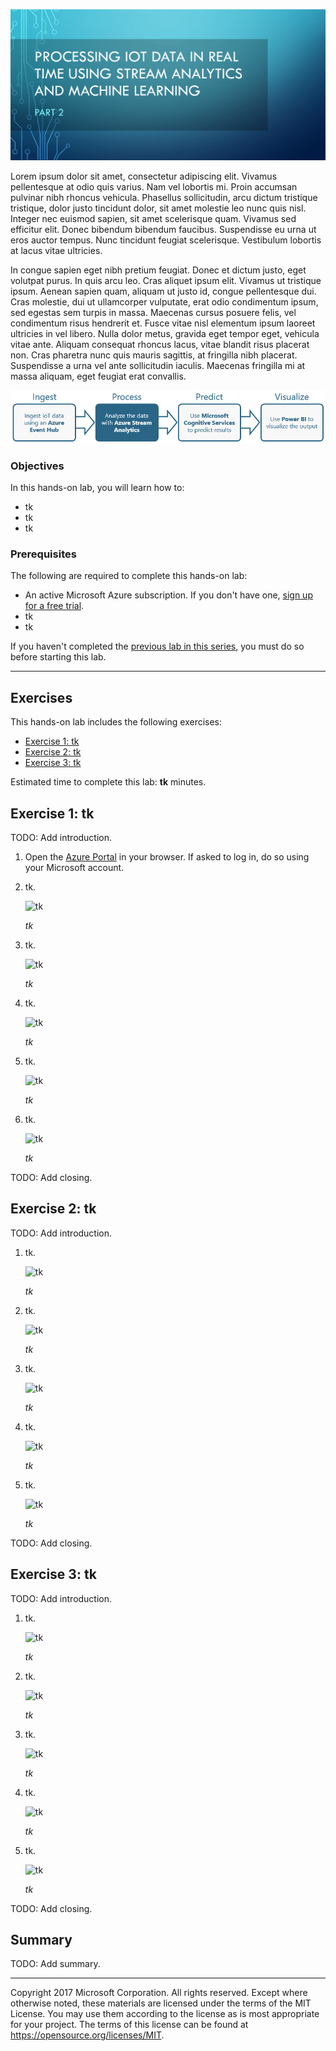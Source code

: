 ![](Images/header.png)

Lorem ipsum dolor sit amet, consectetur adipiscing elit. Vivamus pellentesque at odio quis varius. Nam vel lobortis mi. Proin accumsan pulvinar nibh rhoncus vehicula. Phasellus sollicitudin, arcu dictum tristique tristique, dolor justo tincidunt dolor, sit amet molestie leo nunc quis nisl. Integer nec euismod sapien, sit amet scelerisque quam. Vivamus sed efficitur elit. Donec bibendum bibendum faucibus. Suspendisse eu urna ut eros auctor tempus. Nunc tincidunt feugiat scelerisque. Vestibulum lobortis at lacus vitae ultricies.

In congue sapien eget nibh pretium feugiat. Donec et dictum justo, eget volutpat purus. In quis arcu leo. Cras aliquet ipsum elit. Vivamus ut tristique ipsum. Aenean sapien quam, aliquam ut justo id, congue pellentesque dui. Cras molestie, dui ut ullamcorper vulputate, erat odio condimentum ipsum, sed egestas sem turpis in massa. Maecenas cursus posuere felis, vel condimentum risus hendrerit et. Fusce vitae nisl elementum ipsum laoreet ultricies in vel libero. Nulla dolor metus, gravida eget tempor eget, vehicula vitae ante. Aliquam consequat rhoncus lacus, vitae blandit risus placerat non. Cras pharetra nunc quis mauris sagittis, at fringilla nibh placerat. Suspendisse a urna vel ante sollicitudin iaculis. Maecenas fringilla mi at massa aliquam, eget feugiat erat convallis.

![](Images/road-map-2.png)

<a name="Objectives"></a>
### Objectives ###

In this hands-on lab, you will learn how to:

- tk
- tk
- tk

<a name="Prerequisites"></a>
### Prerequisites ###

The following are required to complete this hands-on lab:

- An active Microsoft Azure subscription. If you don't have one, [sign up for a free trial](http://aka.ms/WATK-FreeTrial).
- tk
- tk

If you haven't completed the [previous lab in this series](#), you must do so before starting this lab.

---

<a name="Exercises"></a>
## Exercises ##

This hands-on lab includes the following exercises:

- [Exercise 1: tk](#Exercise1)
- [Exercise 2: tk](#Exercise2)
- [Exercise 3: tk](#Exercise3)

Estimated time to complete this lab: **tk** minutes.

<a name="Exercise1"></a>
## Exercise 1: tk ##

TODO: Add introduction.

1. Open the [Azure Portal](https://portal.azure.com) in your browser. If asked to log in, do so using your Microsoft account.

1. tk.

	![tk](Images/tk.png)

	_tk_

1. tk.

	![tk](Images/tk.png)

	_tk_

1. tk.

	![tk](Images/tk.png)

	_tk_

1. tk.

	![tk](Images/tk.png)

	_tk_

1. tk.

	![tk](Images/tk.png)

	_tk_

TODO: Add closing.

<a name="Exercise2"></a>
## Exercise 2: tk ##

TODO: Add introduction.

1. tk.

	![tk](Images/tk.png)

	_tk_

1. tk.

	![tk](Images/tk.png)

	_tk_

1. tk.

	![tk](Images/tk.png)

	_tk_

1. tk.

	![tk](Images/tk.png)

	_tk_

1. tk.

	![tk](Images/tk.png)

	_tk_

TODO: Add closing.

<a name="Exercise3"></a>
## Exercise 3: tk ##

TODO: Add introduction.

1. tk.

	![tk](Images/tk.png)

	_tk_

1. tk.

	![tk](Images/tk.png)

	_tk_

1. tk.

	![tk](Images/tk.png)

	_tk_

1. tk.

	![tk](Images/tk.png)

	_tk_

1. tk.

	![tk](Images/tk.png)

	_tk_

TODO: Add closing.

<a name="Summary"></a>
## Summary ##

TODO: Add summary.

---

Copyright 2017 Microsoft Corporation. All rights reserved. Except where otherwise noted, these materials are licensed under the terms of the MIT License. You may use them according to the license as is most appropriate for your project. The terms of this license can be found at https://opensource.org/licenses/MIT.
